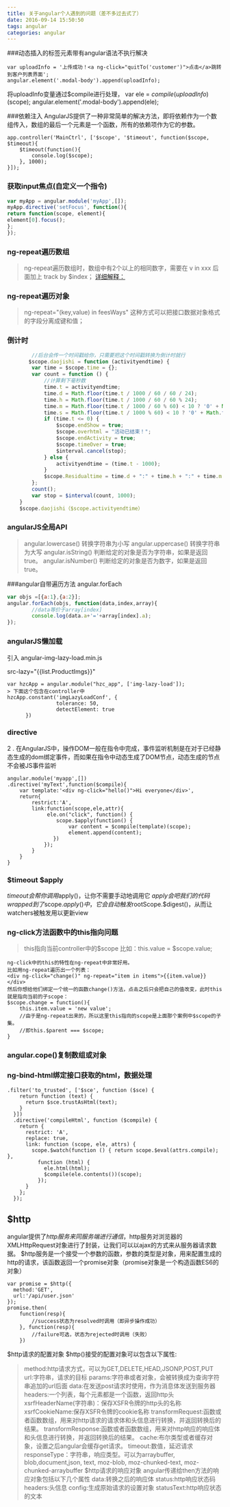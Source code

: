 ```yaml
---
title: 关于angular个人遇到的问题（差不多过去式了）
date: 2016-09-14 15:50:50
tags: angular
categories: angular
---
```


###动态插入的标签元素带有angular语法不执行解决
```
var uploadInfo = '上传成功！<a ng-click="quitTo('customer')">点击</a>跳转到客户列表界面';
angular.element('.modal-body').append(uploadInfo);
```
将uploadInfo变量通过$compile进行处理，
var ele = $compile(uploadInfo)($scope);
angular.element('.modal-body').append(ele);

###依赖注入
AngularJS提供了一种非常简单的解决方法，即将依赖作为一个数组传入，数组的最后一个元素是一个函数，所有的依赖项作为它的参数。
```
app.controller('MainCtrl', ['$scope', '$timeout', function($scope, $timeout){
    $timeout(function(){
        console.log($scope);
    }, 1000);
}]);
```

### 获取input焦点(自定义一个指令)
```javascript
var myApp = angular.module('myApp',[]);
myApp.directive('setFocus', function(){
return function(scope, element){
element[0].focus();
};
});

```

### ng-repeat遍历数组
> ng-repeat遍历数组时，数组中有2个以上的相同数字，需要在 v in xxx 后面加上 track by $index；
> [详细解释：](http://blog.csdn.net/rangqiwei/article/details/38020667)

### ng-repeat遍历对象
> ng-repeat="(key,value) in feesWays"
> 这种方式可以把接口数据对象格式的字段分离成键和值；

### 倒计时
```javascript
        //后台会传一个时间戳给你，只需要把这个时间戳转换为倒计时就行
       $scope.daojishi = function (activityendtime) {
        var time = $scope.time = {};
        var count = function () {
            //计算剩下毫秒数
            time.t = activityendtime;
            time.d = Math.floor(time.t / 1000 / 60 / 60 / 24);
            time.h = Math.floor(time.t / 1000 / 60 / 60 % 24);
            time.m = Math.floor(time.t / 1000 / 60 % 60) < 10 ? '0' + Math.floor(time.t / 1000 / 60 % 60) : Math.floor(time.t / 1000 / 60 % 60);
            time.s = Math.floor(time.t / 1000 % 60) < 10 ? '0' + Math.floor(time.t / 1000 % 60) : Math.floor(time.t / 1000 % 60);
            if (time.t <= 0) {
                $scope.endShow = true;
                $scope.overhtml = "活动已结束！";
                $scope.endActivity = true;
                $scope.timeOver = true;
                $interval.cancel(stop);
            } else {
                activityendtime = (time.t - 1000);
            }
            $scope.Residualtime = time.d + ":" + time.h + ":" + time.m + ":" + time.s;
        };
        count();
        var stop = $interval(count, 1000);
    }
    $scope.daojishi（$scope.activityendtime）
```

### angularJS全局API
> angular.lowercase()	转换字符串为小写
angular.uppercase()	转换字符串为大写
angular.isString()	判断给定的对象是否为字符串，如果是返回 true。
angular.isNumber()	判断给定的对象是否为数字，如果是返回 true。

###angular自带遍历方法  angular.forEach
```javascript
var objs =[{a:1},{a:2}];
angular.forEach(objs, function(data,index,array){
        //data等价于array[index]
        console.log(data.a+'='+array[index].a);
});
```

### angularJS懒加载

引入  angular-img-lazy-load.min.js

src-lazy="{{list.ProductImgs}}"
```
var hzcApp = angular.module("hzc_app", ['img-lazy-load']);
> 下面这个包含在controller中
hzcApp.constant('imgLazyLoadConf', {
                tolerance: 50,
                detectElement: true
      })
```

### directive
2 . 在AngularJS中，操作DOM一般在指令中完成，事件监听机制是在对于已经静态生成的dom绑定事件，而如果在指令中动态生成了DOM节点，动态生成的节点不会被JS事件监听
```
angular.module('myapp',[])
.directive('myText',function($compile){
    var template:'<div ng-click="hello()">Hi everyone</div>',
    return{
        restrict:'A',
        link:function(scope,ele,attr){
             ele.on("click", function() {
                scope.$apply(function() {
                    var content = $compile(template)(scope);
                    element.append(content);
               })
            });
        }
    }
}
```

### $timeout $apply
$timeout会帮你调用$apply()，让你不需要手动地调用它
$apply会吧我们的代码wrapped到了$scope.$apply()中，它会自动触发$rootScope.$digest()，从而让watchers被触发用以更新view

### ng-click方法函数中的this指向问题
> this指向当前controller中的$scope
> 比如：this.value = $scope.value;
```
ng-click中的this的特性在ng-repeat中非常好用。
比如用ng-repeat遍历出一个列表：
<div ng-click="change()" ng-repeat="item in items">{{item.value}}</div>
然后你想给他们绑定一个统一的函数change()方法，点击之后只会把自己的值改变，此时this就是指向当前的子scope：
$scope.change = function(){
    this.item.value = 'new value';
    //由于是ng-repeat出来的，所以这里this指向的scope是上面那个案例中$scope的子集。
    //即this.$parent === $scope;
}
```

### angular.cope()复制数组或对象


### ng-bind-html绑定接口获取的html，数据处理
```
.filter('to_trusted', ['$sce', function ($sce) {
    return function (text) {
      return $sce.trustAsHtml(text);
    }
  }])
  .directive('compileHtml', function ($compile) {
    return {
      restrict: 'A',
      replace: true,
      link: function (scope, ele, attrs) {
        scope.$watch(function () { return scope.$eval(attrs.compile); },
          function (html) {
            ele.html(html);
            $compile(ele.contents())(scope);
          });
      }
    };
  });
```

## $http
angular提供了$http服务来同服务端进行通信，$http服务对浏览器的XMLHttpRequest对象进行了封装，让我们可以以ajax的方式来从服务器请求数据。
$http服务是一个接受一个参数的函数，参数的类型是对象，用来配置生成的http的请求，该函数返回一个promise对象（promise对象是一个构造函数ES6的对象）

```
var promise = $http({
  method:'GET',
  url:'/api/user.json'
});
promise.then(
	function(resp){
		//success状态为resolved时调用（即异步操作成功）
	}, function(resp){
		//failure可选，状态为rejected时调用（失败）
	})
```


$http请求的配置对象
$http()接受的配置对象可以包含以下属性:

> method:http请求方式，可以为GET,DELETE,HEAD,JSONP,POST,PUT
url:字符串，请求的目标
params:字符串或者对象，会被转换成为查询字符串追加的url后面
data:在发送post请求时使用，作为消息体发送到服务器
headers:一个列表，每个元素都是一个函数，返回http头
xsrfHeaderName(字符串)：保存XSFR令牌的http头的名称
xsrfCookieName:保存XSFR令牌的cookie名称
transformRequest:函数或者函数数组，用来对http请求的请求体和头信息进行转换，并返回转换后的结果。
transformResponse:函数或者函数数组，用来对http响应的响应体和头信息进行转换，并返回转换后的结果。
cache:布尔类型或者缓存对象，设置之后angular会缓存get请求。
timeout:数值，延迟请求
responseType：字符串，响应类型。可以为arraybuffer, blob,document,json, text, moz-blob, moz-chunked-text, moz-chunked-arraybuffer
$http请求的响应对象
angular传递给then方法的响应对象包括以下几个属性
data:转换之后的响应体
status:http响应状态码
headers:头信息
config:生成原始请求的设置对象
statusText:http响应状态的文本